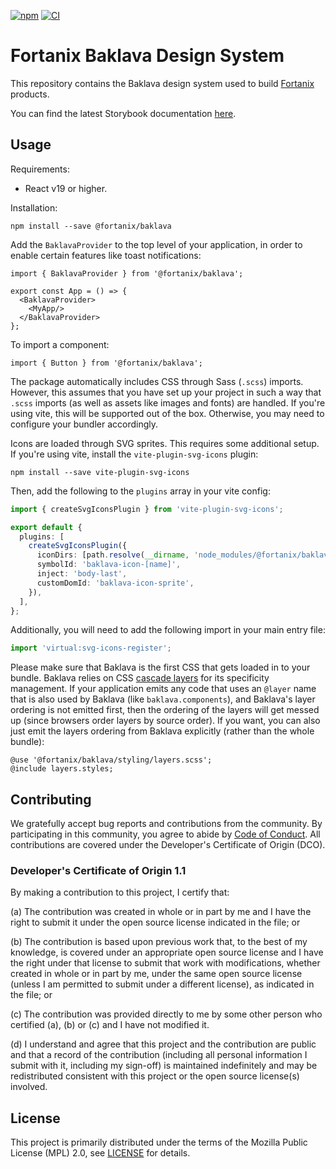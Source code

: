 
[![npm](https://img.shields.io/npm/v/@fortanix/baklava.svg?style=flat)](https://www.npmjs.com/package/@fortanix/baklava)
[![CI](https://github.com/fortanix/baklava/actions/workflows/ci.yaml/badge.svg)](https://github.com/fortanix/baklava/actions)

# Fortanix Baklava Design System

This repository contains the Baklava design system used to build [Fortanix](https://fortanix.com) products.

You can find the latest Storybook documentation [here](https://fortanix.github.io/baklava).


## Usage

Requirements:

- React v19 or higher.

Installation:

```console
npm install --save @fortanix/baklava
```

Add the `BaklavaProvider` to the top level of your application, in order to enable certain features like toast
notifications:

```tsx
import { BaklavaProvider } from '@fortanix/baklava';

export const App = () => {
  <BaklavaProvider>
    <MyApp/>
  </BaklavaProvider>
};
```

To import a component:

```tsx
import { Button } from '@fortanix/baklava';
```

The package automatically includes CSS through Sass (`.scss`) imports. However, this assumes that you have set up your
project in such a way that `.scss` imports (as well as assets like images and fonts) are handled. If you're using vite,
this will be supported out of the box. Otherwise, you may need to configure your bundler accordingly.

Icons are loaded through SVG sprites. This requires some additional setup. If you're using vite, install the
`vite-plugin-svg-icons` plugin:

```console
npm install --save vite-plugin-svg-icons
```

Then, add the following to the `plugins` array in your vite config:

```ts
import { createSvgIconsPlugin } from 'vite-plugin-svg-icons';

export default {
  plugins: [
    createSvgIconsPlugin({
      iconDirs: [path.resolve(__dirname, 'node_modules/@fortanix/baklava/src/assets/icons')],
      symbolId: 'baklava-icon-[name]',
      inject: 'body-last',
      customDomId: 'baklava-icon-sprite',
    }),
  ],
};
```

Additionally, you will need to add the following import in your main entry file:

```ts
import 'virtual:svg-icons-register';
```

Please make sure that Baklava is the first CSS that gets loaded in to your bundle. Baklava relies on CSS
[cascade layers](https://developer.mozilla.org/en-US/docs/Learn/CSS/Building_blocks/Cascade_layers) for its specificity
management. If your application emits any code that uses an `@layer` name that is also used by Baklava
(like `baklava.components`), and Baklava's layer ordering is not emitted first, then the ordering of the layers will
get messed up (since browsers order layers by source order). If you want, you can also just emit the layers ordering
from Baklava explicitly (rather than the whole bundle):

```
@use '@fortanix/baklava/styling/layers.scss';
@include layers.styles;
```


## Contributing

We gratefully accept bug reports and contributions from the community.
By participating in this community, you agree to abide by [Code of Conduct](./CODE_OF_CONDUCT.md).
All contributions are covered under the Developer's Certificate of Origin (DCO).

### Developer's Certificate of Origin 1.1

By making a contribution to this project, I certify that:

(a) The contribution was created in whole or in part by me and I
have the right to submit it under the open source license
indicated in the file; or

(b) The contribution is based upon previous work that, to the best
of my knowledge, is covered under an appropriate open source
license and I have the right under that license to submit that
work with modifications, whether created in whole or in part
by me, under the same open source license (unless I am
permitted to submit under a different license), as indicated
in the file; or

(c) The contribution was provided directly to me by some other
person who certified (a), (b) or (c) and I have not modified
it.

(d) I understand and agree that this project and the contribution
are public and that a record of the contribution (including all
personal information I submit with it, including my sign-off) is
maintained indefinitely and may be redistributed consistent with
this project or the open source license(s) involved.

## License

This project is primarily distributed under the terms of the Mozilla Public License (MPL) 2.0, see [LICENSE](./LICENSE) for details.
